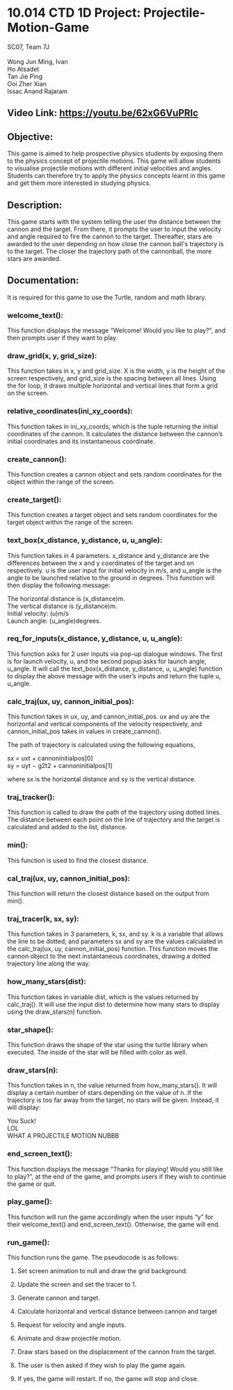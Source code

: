 # 10.014 CTD 1D Project: Projectile-Motion-Game

SC07, Team 7J <br/>  
Wong Jun Ming, Ivan  <br/>
Ho Atsadet  <br/>
Tan Jie Ping  <br/>
Ooi Zher Xian  <br/>
Issac Anand Rajaram  <br/>

## Video Link: https://youtu.be/62xG6VuPRIc <br/>

 
## Objective: <br/>
This game is aimed to help prospective physics students by exposing them to the physics concept of projectile motions. This game will allow students to visualise projectile motions with different initial velocities and angles. Students can therefore try to apply the physics concepts learnt in this game and get them more interested in studying physics. 

## Description: <br/>
This game starts with the system telling the user the distance between the cannon and the target. From there, it prompts the user to input the velocity and angle required to fire the cannon to the target. Thereafter, stars are awarded to the user depending on how close the cannon ball's trajectory is to the target. The closer the trajectory path of the cannonball, the more stars are awarded. 

 

## Documentation: <br/>
It is required for this game to use the Turtle, random and math library. <br/>

### welcome_text(): <br/>
This function displays the message “Welcome! Would you like to play?”, and then prompts user if they want to play. <br/>

### draw_grid(x, y, grid_size): <br/>
This function takes in x, y and grid_size. X is the width, y is the height of the screen respectively, and grid_size is the spacing between all lines. Using the for loop, it draws multiple horizontal and vertical lines that form a grid on the screen.  <br/>

### relative_coordinates(ini_xy_coords): <br/>
This function takes in ini_xy_coords, which is the tuple returning the initial coordinates of the cannon.  It calculates the distance between the cannon’s initial coordinates and its instantaneous coordinate. <br/>

### create_cannon(): <br/>
This function creates a cannon object and sets random coordinates for the object within the range of the screen. <br/>

### create_target(): <br/>
This function creates a target object and sets random coordinates for the target object within the range of the screen. <br/>

### text_box(x_distance, y_distance, u, u_angle): <br/>
This function takes in 4 parameters. x_distance and y_distance are the differences between the x and y coordinates of the target and on respectively. u is the user input for initial velocity in m/s, and u_angle is the angle to be launched relative to the ground in degrees. This function will then display the following message: <br/>

The horizontal distance is (x_distance)m. <br/>
The vertical distance is (y_distance)m. <br/>
Initial velocity: (u)m/s <br/>
Launch angle: (u_angle)degrees. <br/>

### req_for_inputs(x_distance, y_distance, u, u_angle): <br/>
This function asks for 2 user inputs via pop-up dialogue windows. The first is for launch velocity, u, and the second popup asks for launch angle,  u_angle.  It will call the text_box(x_distance, y_distance, u, u_angle) function to display the above message with the user’s inputs and return the tuple u, u_angle. <br/>

### calc_traj(ux, uy, cannon_initial_pos): <br/>
This function takes in ux, uy, and cannon_initial_pos. ux and uy are the horizontal and vertical components of the velocity respectively, and cannon_initial_pos takes in values in create_cannon().  <br/>

The path of trajectory is calculated using the following equations,  <br/>

sx = uxt + cannoninitialpos[0] <br/>
sy = uyt − g2t2 + cannoninitialpos[1] <br/>
 
where sx is the horizontal distance and sy is the vertical distance.  

### traj_tracker(): <br/>
This function is called to draw the path of the trajectory using dotted lines. The distance between each point on the line of trajectory and the target is calculated and added to the list, distance.<br/>

### min(): <br/>
This function is used to find the closest distance. <br/>

### cal_traj(ux, uy, cannon_initial_pos): <br/>
This function will return the closest distance based on the output from min(). <br/>

### traj_tracer(k, sx, sy): <br/>
This function takes in 3 parameters, k, sx, and sy. k is a variable that allows the line to be dotted, and parameters sx and sy are the values calculated in the calc_traj(ux, uy, cannon_initial_pos) function. This function moves the cannon object to the next instantaneous coordinates, drawing a dotted trajectory line along the way. <br/>
 
### how_many_stars(dist): <br/>
This function takes in variable dist, which is the values returned by calc_traj(). It will use the input dist to determine how many stars to display using the draw_stars(n) function. 

### star_shape(): <br/>
This function draws the shape of the star using the turtle library when executed. The inside of the star will be filled with color as well. 

### draw_stars(n): <br/>
This function takes in n, the value returned from how_many_stars().  It will display a certain number of stars depending on the value of n. If the trajectory is too far away from the target, no stars will be given. Instead, it will display: <br/>

You Suck! <br/>
LOL <br/>
WHAT A PROJECTILE MOTION NUBBB <br/>

### end_screen_text(): <br/>
This function displays the message “Thanks for playing! Would you still like to play?”, at the end of the game, and prompts users if they wish to continue the game or quit. <br/>

### play_game(): <br/>
This function will run the game accordingly when the user inputs “y” for their welcome_text() and end_screen_text(). Otherwise, the game will end.  <br/>

 

### run_game(): <br/>
This function runs the game. The pseudocode is as follows: <br/>

1. Set screen animation to null and draw the grid background. <br/>

2. Update the screen and set the tracer to 1.  <br/>

3. Generate cannon and target. <br/>

4. Calculate horizontal and vertical distance between cannon and target <br/>

5. Request for velocity and angle inputs.  <br/>

6. Animate and draw projectile motion. <br/>

7. Draw stars based on the displacement of the cannon from the target. <br/>

8. The user is then asked if they wish to play the game again.  <br/>

9. If yes, the game will restart. If no, the game will stop and close. <br/>
